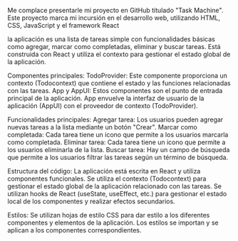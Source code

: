 Me complace presentarle mi proyecto en GitHub titulado "Task Machine". Este proyecto marca mi incursión en el desarrollo web, utilizando HTML, CSS, JavaScript y el framework React

la aplicación es una lista de tareas simple con funcionalidades básicas como agregar, marcar como completadas, eliminar y buscar tareas. Está construida con React y utiliza el contexto para gestionar el estado global de la aplicación.

Componentes principales:
TodoProvider: Este componente proporciona un contexto (Todocontext) que contiene el estado y las funciones relacionadas con las tareas.
App y AppUI: Estos componentes son el punto de entrada principal de la aplicación. App envuelve la interfaz de usuario de la aplicación (AppUI) con el proveedor de contexto (TodoProvider).

Funcionalidades principales:
Agregar tarea: Los usuarios pueden agregar nuevas tareas a la lista mediante un botón "Crear".
Marcar como completada: Cada tarea tiene un icono que permite a los usuarios marcarla como completada.
Eliminar tarea: Cada tarea tiene un icono que permite a los usuarios eliminarla de la lista.
Buscar tarea: Hay un campo de búsqueda que permite a los usuarios filtrar las tareas según un término de búsqueda.

Estructura del código:
La aplicación está escrita en React y utiliza componentes funcionales.
Se utiliza el contexto (Todocontext) para gestionar el estado global de la aplicación relacionado con las tareas.
Se utilizan hooks de React (useState, useEffect, etc.) para gestionar el estado local de los componentes y realizar efectos secundarios.

Estilos:
Se utilizan hojas de estilo CSS para dar estilo a los diferentes componentes y elementos de la aplicación.
Los estilos se importan y se aplican a los componentes correspondientes.
